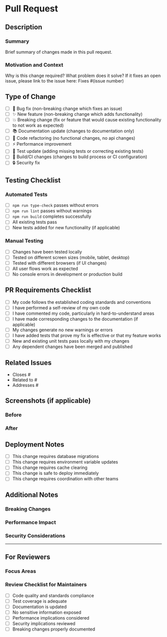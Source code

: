 # Pull Request

## Description

<!-- Provide a clear and concise description of what this PR accomplishes -->

### Summary
Brief summary of changes made in this pull request.

### Motivation and Context
Why is this change required? What problem does it solve?
If it fixes an open issue, please link to the issue here: Fixes #(issue number)

## Type of Change

<!-- Please check the type of change your PR introduces -->

- [ ] 🐛 Bug fix (non-breaking change which fixes an issue)
- [ ] ✨ New feature (non-breaking change which adds functionality)
- [ ] 💥 Breaking change (fix or feature that would cause existing functionality to not work as expected)
- [ ] 📚 Documentation update (changes to documentation only)
- [ ] 🎨 Code refactoring (no functional changes, no api changes)
- [ ] ⚡ Performance improvement
- [ ] 🧪 Test update (adding missing tests or correcting existing tests)
- [ ] 🔧 Build/CI changes (changes to build process or CI configuration)
- [ ] 🔒 Security fix

## Testing Checklist

<!-- Please verify that all checks pass before requesting review -->

### Automated Tests
- [ ] `npm run type-check` passes without errors
- [ ] `npm run lint` passes without warnings
- [ ] `npm run build` completes successfully
- [ ] All existing tests pass
- [ ] New tests added for new functionality (if applicable)

### Manual Testing
- [ ] Changes have been tested locally
- [ ] Tested on different screen sizes (mobile, tablet, desktop)
- [ ] Tested with different browsers (if UI changes)
- [ ] All user flows work as expected
- [ ] No console errors in development or production build

## PR Requirements Checklist

<!-- Ensure your PR meets the following requirements -->

- [ ] My code follows the established coding standards and conventions
- [ ] I have performed a self-review of my own code
- [ ] I have commented my code, particularly in hard-to-understand areas
- [ ] I have made corresponding changes to the documentation (if applicable)
- [ ] My changes generate no new warnings or errors
- [ ] I have added tests that prove my fix is effective or that my feature works
- [ ] New and existing unit tests pass locally with my changes
- [ ] Any dependent changes have been merged and published

## Related Issues

<!-- Link any related issues, discussions, or previous PRs -->

- Closes #
- Related to #
- Addresses #

## Screenshots (if applicable)

<!-- If your changes include UI updates, please provide screenshots -->

### Before
<!-- Screenshot or description of how it looked/worked before -->

### After  
<!-- Screenshot or description of how it looks/works after your changes -->

## Deployment Notes

<!-- Any special deployment considerations -->

- [ ] This change requires database migrations
- [ ] This change requires environment variable updates
- [ ] This change requires cache clearing
- [ ] This change is safe to deploy immediately
- [ ] This change requires coordination with other teams

## Additional Notes

<!-- Any additional information that would be helpful for reviewers -->

### Breaking Changes
<!-- If this is a breaking change, describe the impact and migration path -->

### Performance Impact
<!-- Describe any performance implications -->

### Security Considerations
<!-- Describe any security implications -->

---

## For Reviewers

### Focus Areas
<!-- Highlight specific areas where you'd like focused review -->

### Review Checklist for Maintainers
- [ ] Code quality and standards compliance
- [ ] Test coverage is adequate
- [ ] Documentation is updated
- [ ] No sensitive information exposed
- [ ] Performance implications considered
- [ ] Security implications reviewed
- [ ] Breaking changes properly documented